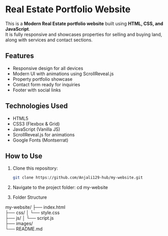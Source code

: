 # Real Estate Portfolio Website

This is a **Modern Real Estate portfolio website** built using **HTML, CSS, and JavaScript**.  
It is fully responsive and showcases properties for selling and buying land, along with services and contact sections.

## Features

- Responsive design for all devices
- Modern UI with animations using ScrollReveal.js
- Property portfolio showcase
- Contact form ready for inquiries
- Footer with social links

## Technologies Used

- HTML5
- CSS3 (Flexbox & Grid)
- JavaScript (Vanilla JS)
- ScrollReveal.js for animations
- Google Fonts (Montserrat)

## How to Use

1. Clone this repository:
   ```bash
   git clone https://github.com/Anjali129-hub/my-website.git

2. Navigate to the project folder:
    cd my-website

3. Folder Structure

my-website/
├── index.html          
├── css/
│   └── style.css       
├── js/
│   └── script.js       
├── images/             
└── README.md           
